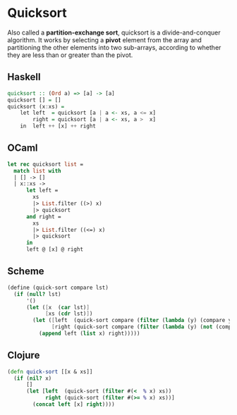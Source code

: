 # Quicksort

Also called a **partition-exchange sort**, quicksort is a divide-and-conquer algorithm. 
It works by selecting a **pivot** element from the array and partitioning the other elements 
into two sub-arrays, according to whether they are less than or greater than the pivot.

## Haskell

```haskell
quicksort :: (Ord a) => [a] -> [a]    
quicksort [] = []    
quicksort (x:xs) =     
    let left  = quicksort [a | a <- xs, a <= x]  
        right = quicksort [a | a <- xs, a >  x]   
    in  left ++ [x] ++ right 
```

## OCaml

```ocaml
let rec quicksort list =
  match list with
  | [] -> []
  | x::xs -> 
      let left = 
        xs 
        |> List.filter ((>) x) 
        |> quicksort
      and right = 
        xs 
        |> List.filter ((<=) x) 
        |> quicksort
      in 
      left @ [x] @ right
```

## Scheme

```scheme
(define (quick-sort compare lst)
  (if (null? lst)
      '()
      (let ([x  (car lst)]
            [xs (cdr lst)])
        (let ([left  (quick-sort compare (filter (lambda (y) (compare y x)) xs))]
              [right (quick-sort compare (filter (lambda (y) (not (compare y x))) xs))])
          (append left (list x) right)))))
```

## Clojure

```clojure
(defn quick-sort [[x & xs]]
  (if (nil? x)
      []
      (let [left  (quick-sort (filter #(<  % x) xs))
            right (quick-sort (filter #(>= % x) xs))]
        (concat left [x] right))))
```
